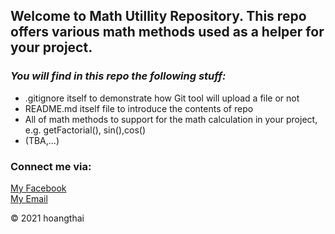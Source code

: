 ## Welcome to Math Utillity Repository. This repo offers various math methods used as a helper for your project.


### _You will find in this repo the following stuff:_
* .gitignore itself to demonstrate how Git tool will upload a file or not
* README.md itself file to introduce the contents of repo
* All of math methods to support for the math calculation in your project, e.g. getFactorial(), sin(),cos()
* (TBA,...)

### Connect me via:
[My Facebook](https://facebook.com/hoangthai)  
[My Email](hoangthai22tv@gmail.com)

© 2021 hoangthai 

